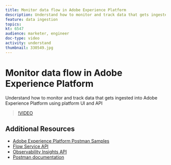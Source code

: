 ```yaml
---
title: Monitor data flow in Adobe Experience Platform
description: Understand how to monitor and track data that gets ingested into Adobe Experience Platform using platform UI and API
feature: data ingestion
topics:
kt: 6547
audience: marketer, engineer
doc-type: video
activity: understand
thumbnail: 330549.jpg
---
```


# Monitor data flow in Adobe Experience Platform

Understand how to monitor and track data that gets ingested into Adobe Experience Platform using platform UI and API

>[!VIDEO](https://video.tv.adobe.com/v/330549?quality=12&learn=on)

## Additional Resources

* [Adobe Experience Platform Postman Samples](https://github.com/adobe/experience-platform-postman-samples/tree/master/apis/experience-platform)
* [Flow Service API](https://www.adobe.io/apis/experienceplatform/home/api-reference.html#!acpdr/swagger-specs/flow-service.yaml)
* [Observability Insights API](https://www.adobe.io/apis/experienceplatform/home/api-reference.html#!acpdr/swagger-specs/observability-insights.yaml)
* [Postman documentation](https://learning.postman.com/docs/getting-started/introduction/)
